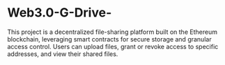 # Web3.0-G-Drive-
This project is a decentralized file-sharing platform built on the Ethereum blockchain, leveraging smart contracts for secure storage and granular access control.  Users can upload files, grant or revoke access to specific addresses, and view their shared files.
